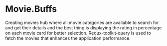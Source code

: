 # Movie.Buffs
Creating movies hub where all movie categories are available to search for and get their details and the best thing is displaying the rating in percentage on each movie card for better selection. Redux-toolkit-query is used to fetch the movies that enhances the application performance.
